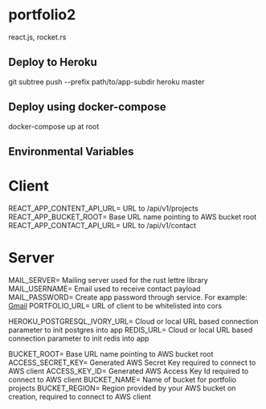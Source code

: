 # portfolio2
react.js, rocket.rs

## Deploy to Heroku
git subtree push --prefix path/to/app-subdir heroku master

## Deploy using docker-compose
docker-compose up at root

## Environmental Variables
# Client
REACT_APP_CONTENT_API_URL= URL to /api/v1/projects
REACT_APP_BUCKET_ROOT= Base URL name pointing to AWS bucket root
REACT_APP_CONTACT_API_URL= URL to /api/v1/contact

# Server
MAIL_SERVER= Mailing server used for the rust lettre library
MAIL_USERNAME= Email used to receive contact payload
MAIL_PASSWORD= Create app password through service. For example: [Gmail](https://support.google.com/accounts/answer/185833?hl=en)
PORTFOLIO_URL= URL of client to be whitelisted into cors

HEROKU_POSTGRESQL_IVORY_URL= Cloud or local URL based connection parameter to init postgres into app
REDIS_URL= Cloud or local URL based connection parameter to init redis into app

BUCKET_ROOT= Base URL name pointing to AWS bucket root
ACCESS_SECRET_KEY= Generated AWS Secret Key required to connect to AWS client
ACCESS_KEY_ID= Generated AWS Access Key Id required to connect to AWS client
BUCKET_NAME= Name of bucket for portfolio projects
BUCKET_REGION= Region provided by your AWS bucket on creation, required to connect to AWS client

